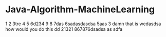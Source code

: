 # Java-Algorithm-MachineLearning
1
2
3tre
4
5
6d234
9
8
7das
6sadasdasdsa
5aas
3 damn that is wedasdsa
how would you do this
dd
21321
867876dsadsa
as sdfa
